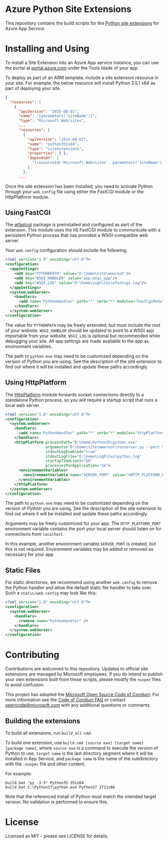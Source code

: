 # Azure Python Site Extensions

This repository contains the build scripts for the [Python site extensions](https://www.siteextensions.net/packages?q=python) for Azure App Service.

# Installing and Using

To install a Site Extension into an Azure App service instance, you can use the portal at [portal.azure.com](https://portal.azure.com) under the Tools blade of your app.

To deploy as part of an ARM template, include a site extension resource in your site. For example, the below resource will install Python 3.5.1 x64 as part of deploying your site.

```json
{
  "resources": [
    {
      "apiVersion": "2015-08-01",
      "name": "[parameters('siteName')]",
      "type": "Microsoft.Web/sites",
      ...
      "resources": [
        {
          "apiVersion": "2015-08-01",
          "name": "python351x64",
          "type": "siteextensions",
          "properties": { },
          "dependsOn": [
            "[resourceId('Microsoft.Web/sites', parameters('siteName'))]"
          ]
        },
      ...
```

Once the site extension has been installed, you need to activate Python through your `web.config` file using either the FastCGI module or the HttpPlatform module.

## Using FastCGI

The [wfastcgi](https://pypi.io/project/wfastcgi) package is preinstalled and configured as part of the extension. This module uses the IIS FastCGI module to communicate with a persistent Python process that has provided a WSGI-compatible web server.

Your `web.config` configuration should include the following:

```xml
<?xml version="1.0" encoding="utf-8"?>
<configuration>
  <appSettings>
    <add key="PYTHONPATH" value="D:\home\site\wwwroot"/>
    <add key="WSGI_HANDLER" value="app.wsgi_app"/>
    <add key="WSGI_LOG" value="D:\home\LogFiles\wfastcgi.log"/>
  </appSettings>
  <system.webServer>
    <handlers>
      <add name="PythonHandler" path="*" verb="*" modules="FastCgiModule" scriptProcessor="D:\home\Python35\python.exe|D:\home\Python35\wfastcgi.py" resourceType="Unspecified" requireAccess="Script"/>
    </handlers>
  </system.webServer>
</configuration>
```

The value for `PYTHONPATH` may be freely extended, but must include the root of your website. `WSGI_HANDLER` should be updated to point to a WSGI app importable from your website. `WSGI_LOG` is optional but recommended while debugging your site. All app settings are made available to the app as environment variables.

The path to `python.exe` may need to be customized depending on the version of Python you are using. See the description of the site extension to find out where it will be installed and update these paths accordingly.

## Using HttpPlatform

The [HttpPlatform](http://www.iis.net/learn/extensions/httpplatformhandler/httpplatformhandler-configuration-reference) module forwards socket connections directly to a standalone Python process, so you will require a startup script that runs a local web server.

```xml
<?xml version="1.0" encoding="utf-8"?>
<configuration>
  <system.webServer>
    <handlers>
      <add name="PythonHandler" path="*" verb="*" modules="httpPlatformHandler" resourceType="Unspecified"/>
    </handlers>
    <httpPlatform processPath="D:\home\Python35\python.exe"
                  arguments="D:\home\site\wwwroot\runserver.py --port %HTTP_PLATFORM_PORT%"
                  stdoutLogEnabled="true"
                  stdoutLogFile="D:\home\LogFiles\python.log"
                  startupTimeLimit="60"
                  processesPerApplication="16">
      <environmentVariables>
        <environmentVariable name="SERVER_PORT" value="%HTTP_PLATFORM_PORT%" />
      </environmentVariables>
    </httpPlatform>
  </system.webServer>
</configuration>
```

The path to `python.exe` may need to be customized depending on the version of Python you are using. See the description of the site extension to find out where it will be installed and update these paths accordingly.

Arguments may be freely customized for your app. The `HTTP_PLATFORM_PORT` environment variable contains the port your local server should listen on for connections from `localhost`.

In this example, another environment variable `SERVER_PORT` is created, but this is not required. Environment variables may be added or removed as necessary for your app.

## Static Files

For static directories, we recommend using another `web.config` to remove the Python handler and allow the default static file handler to take over. Such a `static/web.config` may look like this:

```xml
<?xml version="1.0" encoding="utf-8"?>
<configuration>
  <system.webServer>
    <handlers>
      <remove name="PythonHandler" />
    </handlers>
  </system.webServer>
</configuration>
```


# Contributing

Contributions are welcomed to this repository. Updates to official site extensions are managed by Microsoft employees. If you do intend to publish your own extensions built from these scripts, please modify the `nuspec` files to avoid confusion.

This project has adopted the [Microsoft Open Source Code of Conduct](https://opensource.microsoft.com/codeofconduct/). For more information see the [Code of Conduct FAQ](https://opensource.microsoft.com/codeofconduct/faq/) or contact [opencode@microsoft.com](mailto:opencode@microsoft.com) with any additional questions or comments.

## Building the extensions

To build all extensions, run `build_all.cmd`.

To build one extension, use `build.cmd [source exe] [target name] [package name]`, where `source exe` is a command to execute the version of Python to use, `target name` is the last directory segment where it will be installed in App Service, and `package name` is the name of the subdirectory with the `.nuspec` file and other content.

For example:

```
build.bat "py -3.5" Python35 351x64
build.bat C:\Python27\python.exe Python27 2711x86
```

Note that the referenced install of Python must match the intended target version. No validation is performed to ensure this.

# License
Licensed as MIT - please see LICENSE for details.
